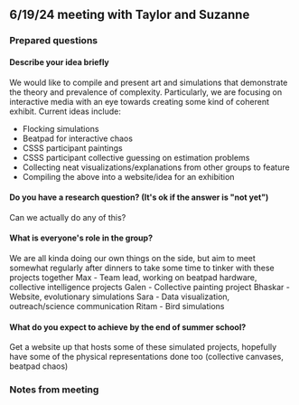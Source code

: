 ## 6/19/24 meeting with Taylor and Suzanne

### Prepared questions
#### Describe your idea briefly
We would like to compile and present art and simulations that demonstrate the theory and prevalence of complexity. Particularly, we are focusing on interactive media with an eye towards creating some kind of coherent exhibit. 
Current ideas include:
- Flocking simulations
- Beatpad for interactive chaos
- CSSS participant paintings
- CSSS participant collective guessing on estimation problems
- Collecting neat visualizations/explanations from other groups to feature
- Compiling the above into a website/idea for an exhibition

#### Do you have a research question? (It's ok if the answer is "not yet")
Can we actually do any of this?

#### What is everyone's role in the group?
We are all kinda doing our own things on the side, but aim to meet somewhat regularly after dinners to take some time to tinker with these projects together
Max - Team lead, working on beatpad hardware, collective intelligence projects
Galen - Collective painting project
Bhaskar - Website, evolutionary simulations
Sara - Data visualization, outreach/science communication
Ritam - Bird simulations

#### What do you expect to achieve by the end of summer school?
Get a website up that hosts some of these simulated projects, hopefully have some of the physical representations done too (collective canvases, beatpad chaos)


### Notes from meeting

